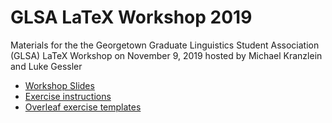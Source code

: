# GLSA LaTeX Workshop 2019

Materials for the the Georgetown Graduate Linguistics Student Association (GLSA) LaTeX Workshop on November 9, 2019 hosted by Michael Kranzlein and Luke Gessler

- [Workshop Slides](.2019%20GLSA%20LaTeX%20Workshop%20Slides.pdf)
- [Exercise instructions](./Exercise%20Instructions.pdf)
- [Overleaf exercise templates](https://www.overleaf.com/project/5dc4c7c27322f50001751b5f)
